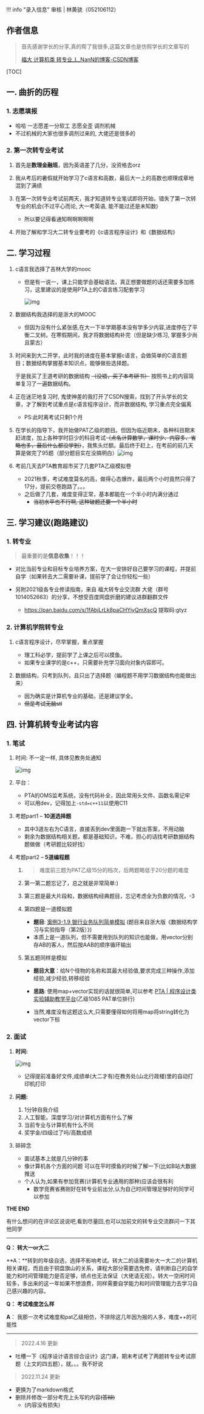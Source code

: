 !!! info "录入信息"
    审核 | 林黄骁（052106112）
## 作者信息
> 首先感谢学长的分享,真的帮了我很多,这篇文章也是仿照学长的文章写的
>
> [福大 计算机类 转专业_L_NanN的博客-CSDN博客](https://blog.csdn.net/L_NanN/article/details/112383457)

[TOC]

## 一. 曲折的历程

### 1. 志愿填报

- 哈哈 一志愿差一分软工 志愿全歪 调剂机械
- 不过机械的大家也很多调剂过来的, 大佬还是很多的

### 2. 第一次转专业考试

1. 首先是**数理金融班**，因为英语差了几分，没资格去orz
2. 我从考后的暑假就开始学习了c语言和高数，最后大一上的高数也顺理成章地混到了满绩
3. 在第一次转专业考试前两天，我才知道转专业笔试即将开始，错失了第一次转专业的机会(不过平心而论, 大一考英语, 能不能过还是未知数)
   - 所以要记得看通知啊啊啊啊啊

4. 开始了解和学习大二转专业要考的《c语言程序设计》和《数据结构》

## 二. 学习过程

1. c语言我选择了吉林大学的mooc

   - 但是有一说一，课上只能学会基础语法，真正想要做题的话还需要多加练习，这里建议的是使用PTA上的C语言练习配套学习

     ![img](https://img.w2fzu.com/fzu-run/change-major/cs/230316-4/1.png)

2. 数据结构我选择的是浙大的MOOC

   - 但因为没有什么紧张感,在大一下半学期基本没有学多少内容,进度停在了平衡二叉树。在寒假期间，我才将数据结构补完（但是缺少练习, 掌握多少尚且蒙古）

3. 时间来到大二开学，此时我的进度在基本掌握c语言，会做简单的C语言题目；数据结构掌握基本知识点，能够做些选择题。

   于是我买了王道考研的数据结构 ~~（没错，买了本考研书）~~ 按照书上的内容简单复习了一遍数据结构。

4. 正在迷茫地复习时, 鬼使神差的我打开了CSDN搜索，找到了开头学长的文章，才了解到考试重点是c语言程序设计，而非数据结构, 学习重点完全偏离
   - PS:此时离考试只剩1个月

5. 在学长的指导下，我开始做PAT乙级的题目。但因为临近期末，各种科目期末赶进度，加上各种学时巨少的科目考试~~（点名计算数学，课时少、内容多、省略也多，最后什么都没学到）~~，我焦头烂额。最后终于赶上，在考前的前几天算是做完了95题（部分题目实在没搞明白）![img](https://img-blog.csdnimg.cn/5ca79df0463b4422846cef265be0f02f.png?x-oss-process=image/watermark,type_d3F5LXplbmhlaQ,shadow_50,text_Q1NETiBA6aOO5YWu5r2H5r2H,size_20,color_FFFFFF,t_70,g_se,x_16)

6. 考前几天去PTA教育超市买了几套PTA乙级模拟卷
   - 2021秋季，考试难度莫名的高，做得心态爆炸，最后两个小时竟然只得了17分，提前交卷跑路了。。。
   - 之后做了几套，难度变得正常，基本都能在一个半小时内满分通过
     - ~~当初水平也不行啊, 这种破题还要一个半小时~~



## 三. 学习建议(跑路建议)

### 1. 转专业

> 最重要的是**信息收集**！！！

- 对比当前专业和目标专业培养方案，在大一安排好自己要学习的课程，并提前自学（如果转去大二需要补课，提前学了会让你轻松一些）

- 另附2021级各专业修读指南，来自 福大转专业交流群 大佬（群号1014052663）的分享，不想受百度网盘折磨的建议进群翻群文件
  - https://pan.baidu.com/s/1fAbjLrLk8paCHYiyQmXscQ 提取码:gtyz

### 2. 计算机学院转专业

1. c语言程序设计，尽早掌握，重点掌握
   - 理工科必学，提前学了上课之后可以摸鱼。
   - 如果专业课学的是c++，只需要补充学习面向对象内容即可。

2. 数据结构，只考到队列，且只出了选择题（编程题不用学习数据结构也能做出来）
   - 因为确实是计算机专业的基础，还是建议学全。
   - ~~但是考试无脑stl~~



## 四. 计算机转专业考试内容

### 1. 笔试

1. 时间: 不一定一样, 具体见教务处通知

   ![img](https://img.w2fzu.com/fzu-run/change-major/cs/230316-4/2.png)

2. 平台：
   - PTA的OMS监考系统，没有代码补全，因此常用头文件、函数名需记牢
   - 可以用dev，记得加上`-std=c++11`以使用C11

3. 考题part1 – **10道选择题**

   - 其中3道左右为C语言，直接丢到dev里面跑一下就出答案，不用动脑
   - 剩余为数据结构相关题，都是基础知识，不难，担心的话找考研数据结构题做做（考研题比较好找）

4. 考题part2 – **5道编程题**

   1. >  难度前三题为PAT乙级15分的档次，后两题略低于20分题的难度

   2. 第一第二题忘记了，总之就是非常简单:)

   3. 第三题是最大片段和，数据结构经典题目，忘记考虑全为负数的情况，-3

   4. 第四题是一道模拟题
      - **题目**: [案例3-1.9 银行业务队列简单模拟](https://pintia.cn/problem-sets/988034414048743424/problems/988037741029126144) (题目来自浙大版《数据结构学习与实验指导（第2版）》)
      - 本质上是一道队列，但不需要用到队列的知识也能做，用vector分别存AB的客人，然后按AAB的顺序循环输出

   5. 第五题同样是模拟

      - **题目大意**：给N个怪物的名称和其最大经验值,要求完成三种操作,添加经验,减少经验,转移经验

      - **思路**:
        使用map+vector实现的话就很简单,可以参考 [PTA | 程序设计类实验辅助教学平台](https://pintia.cn/problem-sets/994805260223102976/problems/994805260353126400)(乙级1085 PAT单位排行)
      - 当然,难度没有这题这么大,只需要懂得如何将用map将string转化为vector下标

### 2. 面试

1. **时间:**

   ![img](https://img.w2fzu.com/fzu-run/change-major/cs/230316-4/3.png)

   - 记得提前准备好文件,成绩单(大二才有)在教务处(山北行政楼)里的自动打印机打印

2. **问题:**
   1. 1分钟自我介绍 
   2. 人工智能，深度学习/对计算机方面有什么了解
   3. 当前专业与计算机有什么不同
   4. 奖学金/四级过了吗/高数成绩

3. 碎碎念
   - 面试基本上就是几分钟的事
   - 像计算机各个方面的问题 可以在平时摸鱼的时候了解一下(比如B站大数据推送
   - 个人认为,如果有参加竞赛(计算机专业通用的那种)应该会很有利
     - 数学竞赛省赛刚好在转专业前出分,认为自己时间管理足够好的同学可以参加

**THE END**

有什么想问的在评论区说说吧,看到尽量回,也可以加前文的转专业交流群问一下其他同学

------


**Q： 转大一or大二**

**A：**转到的年级自选，选择不影响考试。转大二的话需要补大一大二的计算机相关课程，而且由于铜盘旗山的关系，课程大部分需要选免修，请判断自己的自学能力和时间管理能力是否足够，绩点也无法保证（大佬请无视）。转大一空闲时间较多，多出来的这一年如果不想浪费，同样需要自学能力和时间管理能力去学习自己感兴趣的内容。

**Q： 考试难度怎么样**

**A**： 我那一次考试难度和pat乙级相仿，不排除这几年因为报的人多，难度++的可能性

------

> 2022.4.16 更新

- 吐槽一下《程序设计语言综合设计》这门课，期末考试考了两题转专业考试原题（上文的四五题），就。。。我不好说

> 2022.11.24 更新

- 更换为了markdown格式
- 删除并修改一部分考完上头写的内容~~(答辩)~~ 
  - (内容没有损失)